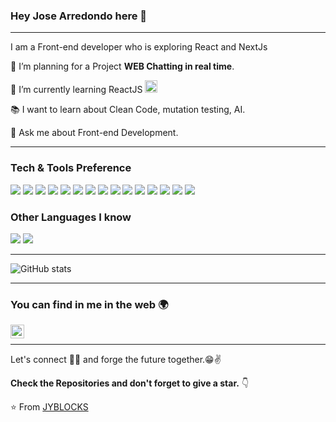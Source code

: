 ### Hey Jose Arredondo here 👋

---

I am a Front-end developer who is exploring React and NextJs
 
 🔭 I’m planning for a Project **WEB Chatting in real time**.
 
 🌱 I’m currently learning ReactJS <img src="https://img.shields.io/badge/-React?style=social&logo=react&logoColor=00c8ff" width="20px">
 
 :books: I want to learn about Clean Code, mutation testing, AI.
 
 💬 Ask me about Front-end Development.

---


### Tech & Tools Preference

<img src ="https://img.shields.io/badge/-HTML5-E34F26?style=flat&logo=html5&logoColor=white"> <img src ="https://img.shields.io/badge/-CSS3-1572B6?style=flat&logo=css3&logoColor=white">
<img src="https://img.shields.io/badge/-Bootstrap-563D7C?style=flat&logo=bootstrap&logoColor=white">
<img src="https://img.shields.io/badge/-JavaScript-eed718?style=flat&logo=javascript&logoColor=ffffff">
<img src="https://img.shields.io/badge/-React-000000?style=flat&logo=react&logoColor=00c8ff">
<img src="https://img.shields.io/badge/-MongoDB-4DB33D?style=flat&logo=mongodb&logoColor=FFFFFF">
<img src="https://img.shields.io/badge/-GraphQL-e535ab?style=flat&logo=graphql&logoColor=FFFFFF">
<img src="https://img.shields.io/badge/-MySQL-F29111?style=flat&logo=mysql&logoColor=FFFFFF">
<img src="https://img.shields.io/badge/-Express.js-787878?style=flat">
<img src="https://img.shields.io/badge/-Node.js-3C873A?style=flat&logo=Node.js&logoColor=white">
<img src="https://img.shields.io/badge/-Firebase-FFA611?style=flat&logo=firebase&logoColor=FFFFFF">
<img src="http://img.shields.io/badge/-Git-F1502F?style=flat&logo=git&logoColor=FFFFFF">
<img src="http://img.shields.io/badge/-Github-000000?style=flat&logo=github&logoColor=FFFFFF">
<img src="http://img.shields.io/badge/-VS%20Code-007ACC?style=flat&logo=visual%20studio%20code&logoColor=white">
<img src="http://img.shields.io/badge/-Heroku-430098?style=flat&logo=heroku&logoColor=white">

### Other Languages I know
<img src="http://img.shields.io/badge/-Java-F89820?style=flat&logo=java&logoColor=white"> <img src="https://img.shields.io/badge/-Python-black?style=flat&logo=python&logoColor=white"> 

---

![GitHub stats](https://github-readme-stats.vercel.app/api?username=JYBLOCKS&show_icons=true&hide_border=true)

---


### You can find in me in the web 🌍
[<img align="left" alt="JYBLOCKS | LinkedIn" width="22px" src="https://cdn.jsdelivr.net/npm/simple-icons@v3/icons/linkedin.svg" />][linkedin]

<br/>

---

Let's connect 👨‍💻 and forge the future together.😁✌

**Check the Repositories and don't forget to give a star.** 👇

:star: From [JYBLOCKS](https://github.com/JYBLOCKS)

[linkedin]: https://www.linkedin.com/in/jose-enrique-arredondo-herrera-616508152/
